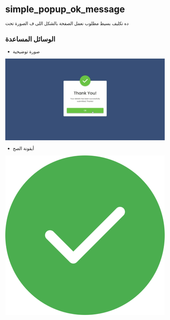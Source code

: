 # simple_popup_ok_message
ده تكليف بسيط مطلوب نعمل الصفحة بالشكل اللى ف الصورة تحت

## الوسائل المساعدة
- صورة توضيحية

![صورة توضيحية](message_popup.jpg "صورة توضيحية")

- أيقونة الصح
  
![أيقونة الصح](right-icon.png "أيقونة الصح")
